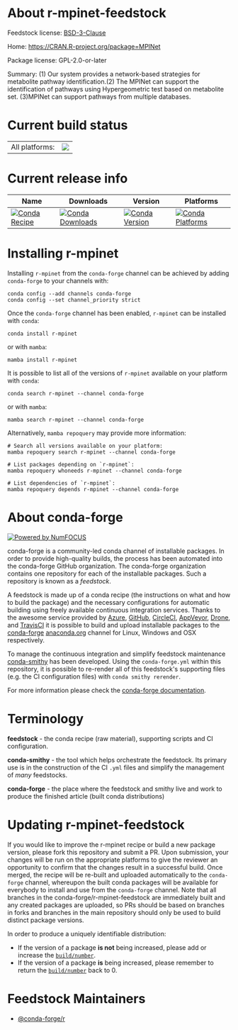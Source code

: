 About r-mpinet-feedstock
========================

Feedstock license: [BSD-3-Clause](https://github.com/conda-forge/r-mpinet-feedstock/blob/main/LICENSE.txt)

Home: https://CRAN.R-project.org/package=MPINet

Package license: GPL-2.0-or-later

Summary: (1) Our system provides a network-based strategies for metabolite pathway identification.(2) The MPINet can support the identification of pathways using Hypergeometric test based on metabolite set. (3)MPINet can support pathways from multiple databases.

Current build status
====================


<table><tr><td>All platforms:</td>
    <td>
      <a href="https://dev.azure.com/conda-forge/feedstock-builds/_build/latest?definitionId=11147&branchName=main">
        <img src="https://dev.azure.com/conda-forge/feedstock-builds/_apis/build/status/r-mpinet-feedstock?branchName=main">
      </a>
    </td>
  </tr>
</table>

Current release info
====================

| Name | Downloads | Version | Platforms |
| --- | --- | --- | --- |
| [![Conda Recipe](https://img.shields.io/badge/recipe-r--mpinet-green.svg)](https://anaconda.org/conda-forge/r-mpinet) | [![Conda Downloads](https://img.shields.io/conda/dn/conda-forge/r-mpinet.svg)](https://anaconda.org/conda-forge/r-mpinet) | [![Conda Version](https://img.shields.io/conda/vn/conda-forge/r-mpinet.svg)](https://anaconda.org/conda-forge/r-mpinet) | [![Conda Platforms](https://img.shields.io/conda/pn/conda-forge/r-mpinet.svg)](https://anaconda.org/conda-forge/r-mpinet) |

Installing r-mpinet
===================

Installing `r-mpinet` from the `conda-forge` channel can be achieved by adding `conda-forge` to your channels with:

```
conda config --add channels conda-forge
conda config --set channel_priority strict
```

Once the `conda-forge` channel has been enabled, `r-mpinet` can be installed with `conda`:

```
conda install r-mpinet
```

or with `mamba`:

```
mamba install r-mpinet
```

It is possible to list all of the versions of `r-mpinet` available on your platform with `conda`:

```
conda search r-mpinet --channel conda-forge
```

or with `mamba`:

```
mamba search r-mpinet --channel conda-forge
```

Alternatively, `mamba repoquery` may provide more information:

```
# Search all versions available on your platform:
mamba repoquery search r-mpinet --channel conda-forge

# List packages depending on `r-mpinet`:
mamba repoquery whoneeds r-mpinet --channel conda-forge

# List dependencies of `r-mpinet`:
mamba repoquery depends r-mpinet --channel conda-forge
```


About conda-forge
=================

[![Powered by
NumFOCUS](https://img.shields.io/badge/powered%20by-NumFOCUS-orange.svg?style=flat&colorA=E1523D&colorB=007D8A)](https://numfocus.org)

conda-forge is a community-led conda channel of installable packages.
In order to provide high-quality builds, the process has been automated into the
conda-forge GitHub organization. The conda-forge organization contains one repository
for each of the installable packages. Such a repository is known as a *feedstock*.

A feedstock is made up of a conda recipe (the instructions on what and how to build
the package) and the necessary configurations for automatic building using freely
available continuous integration services. Thanks to the awesome service provided by
[Azure](https://azure.microsoft.com/en-us/services/devops/), [GitHub](https://github.com/),
[CircleCI](https://circleci.com/), [AppVeyor](https://www.appveyor.com/),
[Drone](https://cloud.drone.io/welcome), and [TravisCI](https://travis-ci.com/)
it is possible to build and upload installable packages to the
[conda-forge](https://anaconda.org/conda-forge) [anaconda.org](https://anaconda.org/)
channel for Linux, Windows and OSX respectively.

To manage the continuous integration and simplify feedstock maintenance
[conda-smithy](https://github.com/conda-forge/conda-smithy) has been developed.
Using the ``conda-forge.yml`` within this repository, it is possible to re-render all of
this feedstock's supporting files (e.g. the CI configuration files) with ``conda smithy rerender``.

For more information please check the [conda-forge documentation](https://conda-forge.org/docs/).

Terminology
===========

**feedstock** - the conda recipe (raw material), supporting scripts and CI configuration.

**conda-smithy** - the tool which helps orchestrate the feedstock.
                   Its primary use is in the construction of the CI ``.yml`` files
                   and simplify the management of *many* feedstocks.

**conda-forge** - the place where the feedstock and smithy live and work to
                  produce the finished article (built conda distributions)


Updating r-mpinet-feedstock
===========================

If you would like to improve the r-mpinet recipe or build a new
package version, please fork this repository and submit a PR. Upon submission,
your changes will be run on the appropriate platforms to give the reviewer an
opportunity to confirm that the changes result in a successful build. Once
merged, the recipe will be re-built and uploaded automatically to the
`conda-forge` channel, whereupon the built conda packages will be available for
everybody to install and use from the `conda-forge` channel.
Note that all branches in the conda-forge/r-mpinet-feedstock are
immediately built and any created packages are uploaded, so PRs should be based
on branches in forks and branches in the main repository should only be used to
build distinct package versions.

In order to produce a uniquely identifiable distribution:
 * If the version of a package **is not** being increased, please add or increase
   the [``build/number``](https://docs.conda.io/projects/conda-build/en/latest/resources/define-metadata.html#build-number-and-string).
 * If the version of a package **is** being increased, please remember to return
   the [``build/number``](https://docs.conda.io/projects/conda-build/en/latest/resources/define-metadata.html#build-number-and-string)
   back to 0.

Feedstock Maintainers
=====================

* [@conda-forge/r](https://github.com/conda-forge/r/)

